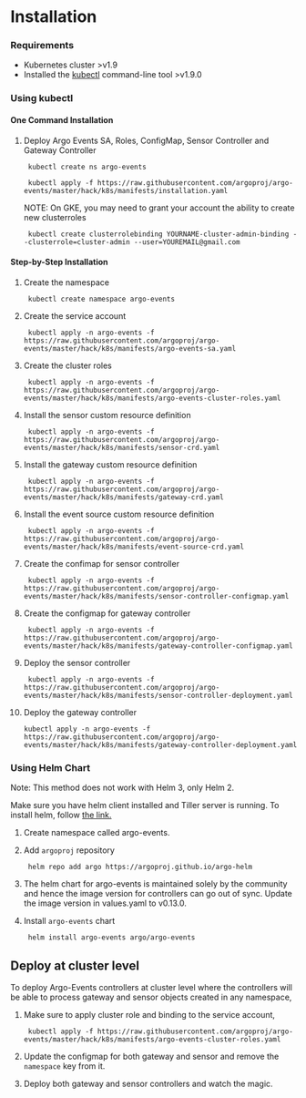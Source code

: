# Installation

### Requirements

* Kubernetes cluster >v1.9
* Installed the [kubectl](https://kubernetes.io/docs/tasks/tools/install-kubectl/) command-line tool >v1.9.0

### Using kubectl

#### One Command Installation

1. Deploy Argo Events SA, Roles, ConfigMap, Sensor Controller and Gateway Controller

        kubectl create ns argo-events

        kubectl apply -f https://raw.githubusercontent.com/argoproj/argo-events/master/hack/k8s/manifests/installation.yaml

   NOTE: On GKE, you may need to grant your account the ability to create new clusterroles

        kubectl create clusterrolebinding YOURNAME-cluster-admin-binding --clusterrole=cluster-admin --user=YOUREMAIL@gmail.com

#### Step-by-Step Installation

1. Create the namespace

        kubectl create namespace argo-events

2. Create the service account
              
        kubectl apply -n argo-events -f https://raw.githubusercontent.com/argoproj/argo-events/master/hack/k8s/manifests/argo-events-sa.yaml
  
3. Create the cluster roles

        kubectl apply -n argo-events -f https://raw.githubusercontent.com/argoproj/argo-events/master/hack/k8s/manifests/argo-events-cluster-roles.yaml
        
4. Install the sensor custom resource definition

        kubectl apply -n argo-events -f https://raw.githubusercontent.com/argoproj/argo-events/master/hack/k8s/manifests/sensor-crd.yaml
    
5. Install the gateway custom resource definition

        kubectl apply -n argo-events -f https://raw.githubusercontent.com/argoproj/argo-events/master/hack/k8s/manifests/gateway-crd.yaml

6. Install the event source custom resource definition            

        kubectl apply -n argo-events -f https://raw.githubusercontent.com/argoproj/argo-events/master/hack/k8s/manifests/event-source-crd.yaml

7. Create the confimap for sensor controller
    
        kubectl apply -n argo-events -f https://raw.githubusercontent.com/argoproj/argo-events/master/hack/k8s/manifests/sensor-controller-configmap.yaml
    
8. Create the configmap for gateway controller

        kubectl apply -n argo-events -f https://raw.githubusercontent.com/argoproj/argo-events/master/hack/k8s/manifests/gateway-controller-configmap.yaml
    
9. Deploy the sensor controller

        kubectl apply -n argo-events -f https://raw.githubusercontent.com/argoproj/argo-events/master/hack/k8s/manifests/sensor-controller-deployment.yaml
    
10. Deploy the gateway controller

        kubectl apply -n argo-events -f https://raw.githubusercontent.com/argoproj/argo-events/master/hack/k8s/manifests/gateway-controller-deployment.yaml


### Using Helm Chart

Note: This method does not work with Helm 3, only Helm 2.

Make sure you have helm client installed and Tiller server is running. To install helm, follow <a href="https://docs.helm.sh/using_helm/">the link.</a>

1. Create namespace called argo-events.

1. Add `argoproj` repository

        helm repo add argo https://argoproj.github.io/argo-helm

1. The helm chart for argo-events is maintained solely by the community and hence the image version for controllers can go out of sync.
   Update the image version in values.yaml to v0.13.0.

1. Install `argo-events` chart

        helm install argo-events argo/argo-events

## Deploy at cluster level

To deploy Argo-Events controllers at cluster level where the controllers will be 
able to process gateway and sensor objects created in any namespace,

1. Make sure to apply cluster role and binding to the service account,

        kubectl apply -f https://raw.githubusercontent.com/argoproj/argo-events/master/hack/k8s/manifests/argo-events-cluster-roles.yaml

2. Update the configmap for both gateway and sensor and remove the `namespace` key from it.

3. Deploy both gateway and sensor controllers and watch the magic.
